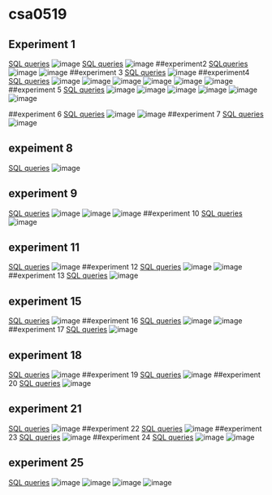 # csa0519
## Experiment 1
[SQL queries](https://github.com/vamsi050802/csa0519/blob/main/Expr1)
![image](https://user-images.githubusercontent.com/113341779/191198225-ea2a13eb-d76b-4de4-baee-40765e5ba0e7.png)
[SQL queries](https://github.com/vamsi050802/csa0519/blob/main/exp%201)
![image](https://user-images.githubusercontent.com/113341779/191203152-d01a0809-a18c-45ad-8373-452a120fa67e.png)
##experiment2
[SQLqueries](https://github.com/vamsi050802/csa0519/blob/main/exp%202)
![image](https://user-images.githubusercontent.com/113341779/191312301-2faf6b0e-4cba-4c92-8cb4-c339a308b3aa.png)
![image](https://user-images.githubusercontent.com/113341779/191312584-950e7a6b-77b3-4bda-bc2a-3825cb064f06.png)
##experiment 3
[SQL queries](https://github.com/vamsi050802/csa0519/blob/main/exp3)
![image](https://user-images.githubusercontent.com/113341779/191308557-8d3a82af-c69b-40ab-bc72-ec05def75a46.png)
##experiment4
[SQL queries](https://github.com/vamsi050802/csa0519/blob/main/exp4)
![image](https://user-images.githubusercontent.com/113341779/191309554-36cb73fe-8dfe-45e5-a597-e981164ae5c8.png)
![image](https://user-images.githubusercontent.com/113341779/191310460-3aafeabe-6949-4616-bb9d-586fddd71955.png)
![image](https://user-images.githubusercontent.com/113341779/191310519-6d48c272-0860-465f-b4a9-43ce60c48af8.png)
![image](https://user-images.githubusercontent.com/113341779/191310590-cdbc9e23-95b6-4a83-a8e6-8b09fe87312b.png)
![image](https://user-images.githubusercontent.com/113341779/191310681-ffdf7735-995e-4514-a991-dc1062085428.png)
![image](https://user-images.githubusercontent.com/113341779/191310726-4361acad-af4d-4436-a931-23139a6e6a1c.png)
##experiment 5
[SQL queries](https://github.com/vamsi050802/csa0519/blob/main/exp5)
![image](https://user-images.githubusercontent.com/113341779/191709178-20e1fc5c-36be-40c8-9dee-0b0e30d718cb.png)
![image](https://user-images.githubusercontent.com/113341779/191709218-f2f23dc3-7f5b-438d-a4c0-dad18a9251ec.png)
![image](https://user-images.githubusercontent.com/113341779/191709276-6091c5c6-a852-444b-ad7a-b2080f45eefb.png)
![image](https://user-images.githubusercontent.com/113341779/191709333-f2924dbf-c27b-4675-b8dc-eb323cbf3715.png)
![image](https://user-images.githubusercontent.com/113341779/191709365-1342164d-86e7-4795-962b-9d27a79bb43e.png)
![image](https://user-images.githubusercontent.com/113341779/191709403-9c620139-012e-45fe-a69e-315f7c115a88.png)

##experiment 6
[SQL queries](https://github.com/vamsi050802/csa0519/blob/main/exp6)
![image](https://user-images.githubusercontent.com/113341779/191310794-77434f47-ec15-4f4c-a7e5-f56cc9dbec98.png)
![image](https://user-images.githubusercontent.com/113341779/191310884-a907fa20-9d22-4707-8a91-38793c2264ce.png)
##experiment 7
[SQL queries](https://github.com/vamsi050802/csa0519/blob/main/exp7)
![image](https://user-images.githubusercontent.com/113341779/191311734-d0d5e9b4-dc68-41a1-bde5-364e59a64189.png)
## expeiment 8
[SQL queries](https://github.com/vamsi050802/csa0519/blob/main/exp8)
![image](https://user-images.githubusercontent.com/113341779/191540503-b335289d-773a-43ed-8b7e-78cb43130f5a.png)
## experiment 9
[SQL queries](https://github.com/vamsi050802/csa0519/blob/main/exp9)
![image](https://user-images.githubusercontent.com/113341779/191541040-7244327f-d50f-4118-83c2-d14563c43788.png)
![image](https://user-images.githubusercontent.com/113341779/191541076-dd69ba5a-f63a-46ac-b6f6-7841abda032c.png)
![image](https://user-images.githubusercontent.com/113341779/191541114-5d93264d-47c6-44f1-a3d9-ad617414c912.png)
##experiment 10
[SQL queries](https://github.com/vamsi050802/csa0519/blob/main/exp10)
![image](https://user-images.githubusercontent.com/113341779/191541326-f1cf4551-dc54-4aec-99bf-06e00259f84a.png)
## experiment 11
[SQL queries](https://github.com/vamsi050802/csa0519/blob/main/exp11)
![image](https://user-images.githubusercontent.com/113341779/191539327-1e478076-117d-48c0-adf6-34bc962771fc.png)
##experiment 12
[SQL queries](https://github.com/vamsi050802/csa0519/blob/main/exp12)
![image](https://user-images.githubusercontent.com/113341779/191542045-3151c185-c963-43de-903b-de5f8a1571e7.png)
![image](https://user-images.githubusercontent.com/113341779/191542100-1b79b879-877d-4b6f-ac58-76b04fecf08a.png)
##experiment 13
[SQL queries](https://github.com/vamsi050802/csa0519/blob/main/exp13)
![image](https://user-images.githubusercontent.com/113341779/191549481-13835ddc-6a1c-4323-afdf-d6eb9ae254f9.png)
## experiment 15
[SQL queries](https://github.com/vamsi050802/csa0519/blob/main/exp%2015)
![image](https://user-images.githubusercontent.com/113341779/191549813-683a8425-6190-44ae-839b-ed26d4ee43e2.png)
##experiment 16
[SQL queries](https://github.com/vamsi050802/csa0519/blob/main/exp16)
![image](https://user-images.githubusercontent.com/113341779/191698047-5b308934-1c01-43a7-b640-6a8d9a20c6ce.png)
![image](https://user-images.githubusercontent.com/113341779/191698389-fbcbe55c-d6ca-4d33-ac26-a5e1efe574c9.png)
##experiment 17
[SQL queries](https://github.com/vamsi050802/csa0519/blob/main/exp17)
![image](https://user-images.githubusercontent.com/113341779/191700470-1890ddf8-dfcd-4f21-9581-6aeb72315291.png)
## experiment 18
[SQL queries](https://github.com/vamsi050802/csa0519/blob/main/exp18)
![image](https://user-images.githubusercontent.com/113341779/191700752-fc76af0a-49c0-489e-89ff-37ec97685a88.png)
##experiment 19
[SQL queries](https://github.com/vamsi050802/csa0519/blob/main/exp19)
![image](https://user-images.githubusercontent.com/113341779/192073817-21bd0461-b981-496f-9a91-a4dac086aaad.png)
##experiment 20
[SQL queries](https://github.com/vamsi050802/csa0519/blob/main/exp20)
![image](https://user-images.githubusercontent.com/113341779/192073905-e86f264b-297e-490e-9668-13644d809033.png)
## experiment 21
[SQL queries](https://github.com/vamsi050802/csa0519/blob/main/exp21)
![image](https://user-images.githubusercontent.com/113341779/191780482-3b4f24fb-5152-4ae7-b92d-e1c4345b9de1.png)
##experiment 22
[SQL queries](https://github.com/vamsi050802/csa0519/blob/main/exp22)
![image](https://user-images.githubusercontent.com/113341779/191788551-498ca0fd-7561-4a81-beef-8ec79bef227f.png)
##experiment 23
[SQL queries](https://github.com/vamsi050802/csa0519/blob/main/exp23)
![image](https://user-images.githubusercontent.com/113341779/192073969-77efb0db-2063-429c-90c9-640b6971e4c7.png)
##experiment 24
[SQL queries](https://github.com/vamsi050802/csa0519/blob/main/exp24)
![image](https://user-images.githubusercontent.com/113341779/192074064-2cfd6bc3-1876-454d-b6e1-653f9ff52b6e.png)
![image](https://user-images.githubusercontent.com/113341779/192074073-6583e110-87b5-4f74-8c60-c190a67aa70e.png)
## experiment 25
[SQL queries](https://github.com/vamsi050802/csa0519/blob/main/exp%2025)
![image](https://user-images.githubusercontent.com/113341779/192074153-675ed698-9400-428e-becd-36cea7f98299.png)
![image](https://user-images.githubusercontent.com/113341779/192074162-2e19e45e-f8bb-499f-a026-6e10f6514e0f.png)
![image](https://user-images.githubusercontent.com/113341779/192074168-568bb44f-fa73-48ad-a8c2-c0f851f72181.png)
![image](https://user-images.githubusercontent.com/113341779/192074177-9054a447-e474-4ae1-842a-860745b2efd5.png)

